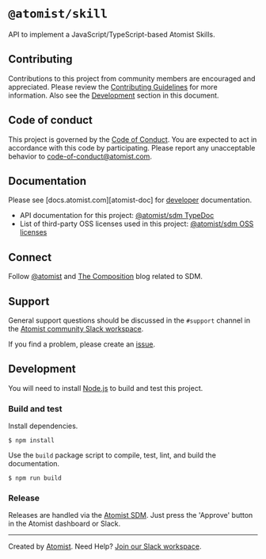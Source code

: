# `@atomist/skill` 

API to implement a JavaScript/TypeScript-based Atomist Skills.

## Contributing

Contributions to this project from community members are encouraged
and appreciated. Please review the [Contributing
Guidelines](CONTRIBUTING.md) for more information. Also see the
[Development](#development) section in this document.

## Code of conduct

This project is governed by the [Code of
Conduct](CODE_OF_CONDUCT.md). You are expected to act in accordance
with this code by participating. Please report any unacceptable
behavior to code-of-conduct@atomist.com.

## Documentation

Please see [docs.atomist.com][atomist-doc] for
[developer][atomist-doc-sdm] documentation.

-   API documentation for this project: [@atomist/sdm TypeDoc][typedoc]
-   List of third-party OSS licenses used in this project: [@atomist/sdm OSS licenses][licenses]

[atomist-doc-sdm]: https://docs.atomist.com/developer/sdm/ "Atomist Documentation - SDM Developer"
[typedoc]: https://atomist.github.io/sdm/ "@atomist/sdm TypeDoc"
[licenses]: legal/THIRD_PARTY.md "@atomist/sdm Third-Party Licenses"

## Connect 

Follow [@atomist][atomist-twitter] and [The Composition][atomist-blog]
blog related to SDM.

[atomist-twitter]: https://twitter.com/atomist "Atomist on Twitter"
[atomist-blog]: https://the-composition.com/ "The Composition - The Official Atomist Blog"

## Support

General support questions should be discussed in the `#support`
channel in the [Atomist community Slack workspace][slack].

If you find a problem, please create an [issue][].

[issue]: https://github.com/atomist/sdm/issues

## Development

You will need to install [Node.js][node] to build and test this
project.

[node]: https://nodejs.org/ "Node.js"

### Build and test

Install dependencies.

```
$ npm install
```

Use the `build` package script to compile, test, lint, and build the
documentation.

```
$ npm run build
```

### Release

Releases are handled via the [Atomist SDM][atomist-sdm]. Just press
the 'Approve' button in the Atomist dashboard or Slack.

[atomist-sdm]: https://github.com/atomist/atomist-sdm "Atomist Software Delivery Machine"

---

Created by [Atomist][atomist].
Need Help? [Join our Slack workspace][slack].

[atomist]: https://atomist.com/ "Atomist - How Teams Deliver Software"
[slack]: https://join.atomist.com/ "Atomist Community Slack"
